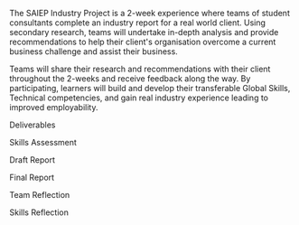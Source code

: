 The SAIEP Industry Project is a 2-week experience where teams of student consultants complete an industry report for a real world client. Using secondary research, teams will undertake in-depth analysis and provide recommendations to help their client's organisation overcome a current business challenge and assist their business.

Teams will share their research and recommendations with their client throughout the 2-weeks and receive feedback along the way. By participating, learners will build and develop their transferable Global Skills, Technical competencies, and gain real industry experience leading to improved employability.

Deliverables

Skills Assessment

Draft Report

Final Report

Team Reflection

Skills Reflection

